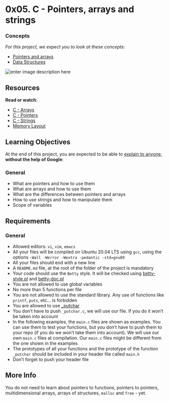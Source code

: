 
# 0x05. C - Pointers, arrays and strings
### Concepts

_For this project, we expect you to look at these concepts:_

-   [Pointers and arrays](https://intranet.hbtn.io/concepts/60)
-   [Data Structures](https://intranet.hbtn.io/concepts/120)

![enter image description here](https://s3.amazonaws.com/intranet-projects-files/holbertonschool-low_level_programming/216/IMG_2410.JPG)

## Resources

**Read or watch**:

-   [C - Arrays](https://intranet.hbtn.io/rltoken/JDzn5TfvFN41WKKvjOfvTg "C - Arrays")
-   [C - Pointers](https://intranet.hbtn.io/rltoken/9CA1cUi3AxHOszdncsKC7g "C - Pointers")
-   [C - Strings](https://intranet.hbtn.io/rltoken/VBdJIrssmpg5YLOfoGTVnA "C - Strings")
-   [Memory Layout](https://intranet.hbtn.io/rltoken/XCdri62uArXHsZev8zHhnA "Memory Layout")

## Learning Objectives

At the end of this project, you are expected to be able to  [explain to anyone](https://intranet.hbtn.io/rltoken/njG9BD_e7rtF-j51ESBzng "explain to anyone"),  **without the help of Google**:

### General

-   What are pointers and how to use them
-   What are arrays and how to use them
-   What are the differences between pointers and arrays
-   How to use strings and how to manipulate them
-   Scope of variables

## Requirements

### General

-   Allowed editors:  `vi`,  `vim`,  `emacs`
-   All your files will be compiled on Ubuntu 20.04 LTS using  `gcc`, using the options  `-Wall -Werror -Wextra -pedantic -std=gnu89`
-   All your files should end with a new line
-   A  `README.md`  file, at the root of the folder of the project is mandatory
-   Your code should use the  `Betty`  style. It will be checked using  [betty-style.pl](https://github.com/holbertonschool/Betty/blob/master/betty-style.pl "betty-style.pl")  and  [betty-doc.pl](https://github.com/holbertonschool/Betty/blob/master/betty-doc.pl "betty-doc.pl")
-   You are not allowed to use global variables
-   No more than 5 functions per file
-   You are not allowed to use the standard library. Any use of functions like  `printf`,  `puts`, etc… is forbidden
-   You are allowed to use  [_putchar](https://github.com/holbertonschool/_putchar.c/blob/master/_putchar.c "_putchar")
-   You don’t have to push  `_putchar.c`, we will use our file. If you do it won’t be taken into account
-   In the following examples, the  `main.c`  files are shown as examples. You can use them to test your functions, but you don’t have to push them to your repo (if you do we won’t take them into account). We will use our own  `main.c`  files at compilation. Our  `main.c`  files might be different from the one shown in the examples
-   The prototypes of all your functions and the prototype of the function  `_putchar`  should be included in your header file called  `main.h`
-   Don’t forget to push your header file

## More Info

You do not need to learn about pointers to functions, pointers to pointers, multidimensional arrays, arrays of structures,  `malloc`  and  `free`  - yet.
